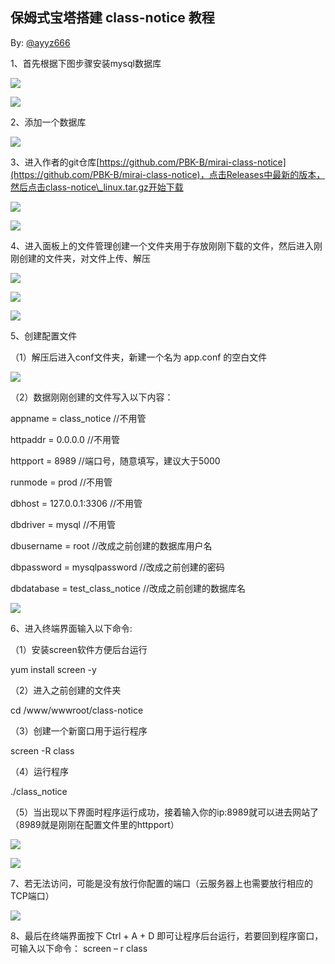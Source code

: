 ## 保姆式宝塔搭建 class-notice 教程

By: [@ayyz666](https://github.com/ayyz666)

1、首先根据下图步骤安装mysql数据库

![](../images/RackMultipart20210827-4-lnmsyi_html_4f4522dac538bde8.png) 

![](../images/RackMultipart20210827-4-lnmsyi_html_29a1a65ab690216f.png)

2、添加一个数据库

![](../images/RackMultipart20210827-4-lnmsyi_html_c174481a07080ec9.png)

3、进入作者的git仓库[https://github.com/PBK-B/mirai-class-notice](https://github.com/PBK-B/mirai-class-notice)，点击Releases中最新的版本，然后点击class-notice\_linux.tar.gz开始下载

![](../images/RackMultipart20210827-4-lnmsyi_html_6240c2b2f170abf2.png) 

![](../images/RackMultipart20210827-4-lnmsyi_html_db157c1990b3886b.png)

4、进入面板上的文件管理创建一个文件夹用于存放刚刚下载的文件，然后进入刚刚创建的文件夹，对文件上传、解压

![](../images/RackMultipart20210827-4-lnmsyi_html_5db3f03959f125e9.png) 

![](../images/RackMultipart20210827-4-lnmsyi_html_ebf8da550a362109.png) 

![](../images/RackMultipart20210827-4-lnmsyi_html_77b328a25834dca8.png)

5、创建配置文件

（1）解压后进入conf文件夹，新建一个名为 app.conf 的空白文件

![](../images/RackMultipart20210827-4-lnmsyi_html_e24f9b15b32c8d5.png)

（2）数据刚刚创建的文件写入以下内容：

appname = class\_notice //不用管

httpaddr = 0.0.0.0 //不用管

httpport = 8989 //端口号，随意填写，建议大于5000

runmode = prod //不用管

dbhost = 127.0.0.1:3306 //不用管

dbdriver = mysql //不用管

dbusername = root //改成之前创建的数据库用户名

dbpassword = mysqlpassword //改成之前创建的密码

dbdatabase = test\_class\_notice //改成之前创建的数据库名

![](../images/RackMultipart20210827-4-lnmsyi_html_bd87d27b1ad7070a.png)

6、进入终端界面输入以下命令:

（1）安装screen软件方便后台运行

yum install screen -y

（2）进入之前创建的文件夹

cd /www/wwwroot/class-notice

（3）创建一个新窗口用于运行程序

screen -R class

（4）运行程序

./class\_notice

（5）当出现以下界面时程序运行成功，接着输入你的ip:8989就可以进去网站了（8989就是刚刚在配置文件里的httpport）

![](../images/RackMultipart20210827-4-lnmsyi_html_1780ff53132bd9d6.png) 

![](../images/RackMultipart20210827-4-lnmsyi_html_22fd19838f26da79.png)

7、若无法访问，可能是没有放行你配置的端口（云服务器上也需要放行相应的TCP端口）

![](../images/RackMultipart20210827-4-lnmsyi_html_29a265a0a4140f78.png)

8、最后在终端界面按下 Ctrl + A + D 即可让程序后台运行，若要回到程序窗口，可输入以下命令： screen – r class
